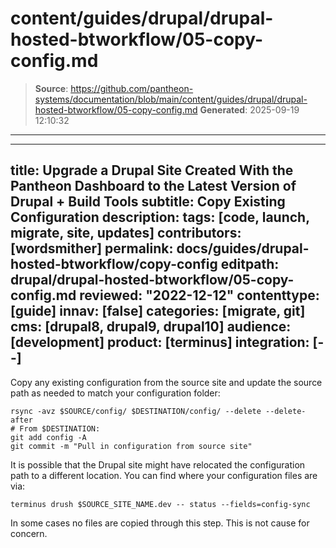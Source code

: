 # content/guides/drupal/drupal-hosted-btworkflow/05-copy-config.md

> **Source**: https://github.com/pantheon-systems/documentation/blob/main/content/guides/drupal/drupal-hosted-btworkflow/05-copy-config.md
> **Generated**: 2025-09-19 12:10:32

---

---
title: Upgrade a Drupal Site Created With the Pantheon Dashboard to the Latest Version of Drupal + Build Tools
subtitle: Copy Existing Configuration
description: 
tags: [code, launch, migrate, site, updates]
contributors: [wordsmither]
permalink: docs/guides/drupal-hosted-btworkflow/copy-config
editpath: drupal/drupal-hosted-btworkflow/05-copy-config.md
reviewed: "2022-12-12"
contenttype: [guide]
innav: [false]
categories: [migrate, git]
cms: [drupal8, drupal9, drupal10]
audience: [development]
product: [terminus]
integration: [--]
---

Copy any existing configuration from the source site and update the source path as needed to match your configuration folder:

```bash{promptUser: user}
rsync -avz $SOURCE/config/ $DESTINATION/config/ --delete --delete-after
# From $DESTINATION:
git add config -A
git commit -m "Pull in configuration from source site"
```

It is possible that the Drupal site might have relocated the configuration path to a different location. You can find where your configuration files are via:

```bash{promptUser: user}
terminus drush $SOURCE_SITE_NAME.dev -- status --fields=config-sync
```

In some cases no files are copied through this step. This is not cause for concern.
